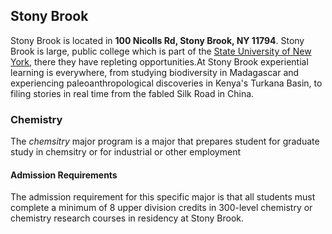 ## **Stony Brook**
Stony Brook is located in **100 Nicolls Rd, Stony Brook, NY 11794**.
Stony Brook is large, public college which is part of the [State University of New York](www.stonybrook.edu), there they have repleting opportunities.At Stony Brook experiential learning is everywhere, from studying biodiversity in Madagascar and experiencing paleoanthropological discoveries in Kenya's Turkana Basin, to filing stories in real time from the fabled Silk Road in China.
### **Chemistry**
The _chemsitry_ major program is a major that prepares student for graduate study in chemsitry or for industrial or other employment
#### Admission Requirements
The admission requirement for this specific major is that all students must complete a minimum of 8 upper division credits in 300-level chemistry or chemistry research courses in residency at Stony Brook.